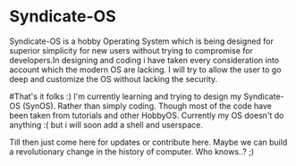 # Syndicate-OS
Syndicate-OS is a hobby Operating System which is being designed for superior simplicity for new users without trying to compromise for developers.In designing and coding i have taken every consideration into account which the modern OS are lacking. I will try to allow the user to go deep and customize the OS without lacking the security.

#That's it folks :)
I'm currently learning and trying to design my Syndicate-OS (SynOS). Rather than simply coding. Though most of the code have been taken from tutorials and other HobbyOS. Currently my OS doesn't do anything :( but i will soon add a shell and userspace.

Till then just come here for updates or contribute here. Maybe we can build a revolutionary change in the history of computer. Who knows..? ;)



